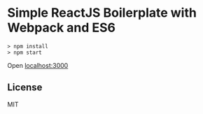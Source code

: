 # Simple ReactJS Boilerplate with Webpack and ES6
 
```
> npm install
> npm start
```

Open [localhost:3000](http://localhost:3000)

## License

MIT
